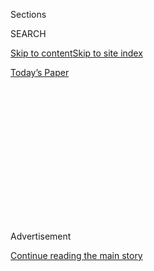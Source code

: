 <div id="app">

<div>

<div>

<div>

<div class="NYTAppHideMasthead css-1q2w90k e1suatyy0">

<div class="section css-ui9rw0 e1suatyy2">

<div class="css-eph4ug er09x8g0">

<div class="css-6n7j50">

</div>

<span class="css-1dv1kvn">Sections</span>

<div class="css-10488qs">

<span class="css-1dv1kvn">SEARCH</span>

</div>

[Skip to content](#site-content)[Skip to site
index](#site-index)

</div>

<div class="css-10698na e1huz5gh0">

</div>

</div>

<div id="masthead-bar-one" class="section hasLinks css-15hmgas e1csuq9d3">

<div class="css-uqyvli e1csuq9d0">

</div>

<div class="css-1uqjmks e1csuq9d1">

</div>

<div class="css-9e9ivx">

[](https://myaccount.nytimes3xbfgragh.onion/auth/login?response_type=cookie&client_id=vi)

</div>

<div class="css-1bvtpon e1csuq9d2">

[Today’s
Paper](https://www.nytimes3xbfgragh.onion/section/todayspaper)

</div>

</div>

</div>

</div>

<div data-aria-hidden="false">

<div id="site-content" data-role="main">

<div>

<div class="css-1aor85t" style="opacity:0.000000001;z-index:-1;visibility:hidden">

<div class="css-1hqnpie">

<div class="css-epjblv">

<span class="css-17xtcya">[Opinion](/section/opinion)</span><span class="css-x15j1o">|</span><span class="css-fwqvlz">I
Miss Northwestern Football’s Losing Tradition
</span>

</div>

<div class="css-k008qs">

<div class="css-1iwv8en">

<span class="css-18z7m18"></span>

<div>

</div>

</div>

<span class="css-1n6z4y">https://nyti.ms/2DekD6L</span>

<div class="css-1705lsu">

<div class="css-4xjgmj">

<div class="css-4skfbu" data-role="toolbar" data-aria-label="Social Media Share buttons, Save button, and Comments Panel with current comment count" data-testid="share-tools">

  - 
  - 
  - 
  - 
    
    <div class="css-6n7j50">
    
    </div>

  - 

</div>

</div>

</div>

</div>

</div>

</div>

<div id="NYT_TOP_BANNER_REGION" class="css-13pd83m">

</div>

<div id="top-wrapper" class="css-1sy8kpn">

<div id="top-slug" class="css-l9onyx">

Advertisement

</div>

[Continue reading the main
story](#after-top)

<div class="ad top-wrapper" style="text-align:center;height:100%;display:block;min-height:250px">

<div id="top" class="place-ad" data-position="top" data-size-key="top">

</div>

</div>

<div id="after-top">

</div>

</div>

<div>

<div class="css-v5btjw etb61u70">

<div class="css-v05ibm etb61u71">

[Opinion](/section/opinion)

</div>

</div>

<div id="sponsor-wrapper" class="css-1hyfx7x">

<div id="sponsor-slug" class="css-19vbshk">

Supported by

</div>

[Continue reading the main
story](#after-sponsor)

<div id="sponsor" class="ad sponsor-wrapper" style="text-align:center;height:100%;display:block">

</div>

<div id="after-sponsor">

</div>

</div>

<div class="css-186x18t">

Sporting

</div>

<div class="css-1vkm6nb ehdk2mb0">

# I Miss Northwestern Football’s Losing Tradition

</div>

My college was usually on the bottom of the Big Ten. When I think of the
players’ futures, I wish it still was.

<div class="css-18e8msd">

<div class="css-vp77d3 epjyd6m0">

<div class="css-1baulvz">

By <span class="css-1baulvz last-byline" itemprop="name">Carmel
McCoubrey</span>

<div class="css-8atqhb">

Ms. McCoubrey is a Northwestern alumna.

</div>

</div>

</div>

  - Nov. 10,
    2018

  - 
    
    <div class="css-4xjgmj">
    
    <div class="css-d8bdto" data-role="toolbar" data-aria-label="Social Media Share buttons, Save button, and Comments Panel with current comment count" data-testid="share-tools">
    
      - 
      - 
      - 
      - 
        
        <div class="css-6n7j50">
        
        </div>
    
      - 
    
    </div>
    
    </div>

</div>

<div class="css-79elbk" data-testid="photoviewer-wrapper">

<div class="css-z3e15g" data-testid="photoviewer-wrapper-hidden">

</div>

<div class="css-1a48zt4 ehw59r15" data-testid="photoviewer-children">

![<span class="css-16f3y1r e13ogyst0" data-aria-hidden="true">The
Northwestern Wildcats heading to the locker room before a game against
the Rutgers Scarlet Knights in
October.</span><span class="css-cnj6d5 e1z0qqy90" itemprop="copyrightHolder"><span class="css-1ly73wi e1tej78p0">Credit...</span><span><span>Corey
Perrine/Getty
Images</span></span></span>](https://static01.graylady3jvrrxbe.onion/images/2018/11/10/opinion/10sportingWeb/10sportingWeb-articleLarge.jpg?quality=75&auto=webp&disable=upscale)

</div>

</div>

</div>

<div class="section meteredContent css-1r7ky0e" name="articleBody" itemprop="articleBody">

<div class="css-1fanzo5 StoryBodyCompanionColumn">

<div class="css-53u6y8">

The football team at my alma mater, Northwestern, is having a pretty
good season. Once, that would have thrilled me. Now, it just makes me
uneasy.

The first game I attended at N.U. was a doozy: The Wildcats beat
Northern Illinois on Sept. 25, 1982, to break what remains the longest
losing streak ([34
games](http://www.espn.com/page2/s/list/colfootball/teams/worst.html))
in Division I-A history. My classmates streamed onto the field at Dyche
Stadium to dismantle the goal posts in triumph and deposit them in Lake
Michigan. The team went on to a losing season, though: It had been a
long time since the days when[the future Notre Dame legend Ara
Parseghian was its relatively successful
coach](http://exhibits.library.northwestern.edu/archives/exhibits/football/7.html),
and even longer since Northwestern had gone to the Rose Bowl.

We would have been delighted if the team had won more games (it didn’t
have a winning season until 1995), but we consoled ourselves by taking a
sort of perverse pride in our losses. As the Wildcats were being pounded
by Big Ten opponents — especially our downstate rival, the University of
Illinois — the N.U. students in the stands would chant, “That’s all
right, that’s O.K., you’re going to work for us one day\!” Obnoxious and
classist, yes, but satisfying.

When I worked for the sports section of the campus newspaper, we’d
dutifully write features about the hopes and dreams of the football
players at the beginning of the season. Then, as the season rolled on,
we would just as dutifully record their losses next to accounts of the
exploits of the university’s real star athletes: the field hockey team.

</div>

</div>

<div class="css-1fanzo5 StoryBodyCompanionColumn">

<div class="css-53u6y8">

And that was all right, that was O.K., because nobody went to
Northwestern for its football prowess. I don’t recall ever meeting a
fellow student who regretted taking a pass on Ohio State because the
football there was better. If only a few of our players got jobs in the
N.F.L., that was all right and O.K., too.

So it’s been disconcerting in recent years to see Northwestern be
competitive in the Big Ten and regularly appear in bowl games. Right
now, as The Times [noted with bemusement last
week](https://www.nytimes3xbfgragh.onion/2018/10/30/sports/college-football-playoff.html),
it leads its division, with a 5-1 conference record.

The school has invested plenty in the team; a couple of months ago an
indoor practice field on prime lakefront property opened, [part of a
$270 million
complex](https://www.chicagotribune.com/sports/college/ct-spt-northwestern-athletics-facility-football-20180802-story.html)
that Northwestern hopes will lure recruits and render practices more
efficient — and make the team more competitive in a conference that has
a lucrative television deal. It’s a commonplace for non-athletes to
complain about too many resources being devoted to athletics, but
colleges *should* spend money on sports for a lively campus and to
promote students’ health.

And there’s the problem: Football’s not healthy.

So it’s been much more than disconcerting that my alma mater’s success,
and its big investment in the sport, comes as we are being reminded
every day of the price football players pay in traumatic brain injury.
The [rash of chronic traumatic
encephalopathy](https://www.nytimes3xbfgragh.onion/interactive/2017/07/25/sports/football/nfl-cte.html)
among N.F.L. players has gotten the most attention, but [college
players](https://www.nytimes3xbfgragh.onion/2010/09/14/sports/14football.html)
[are](https://concussionfoundation.org/CTE-resources/cte-college-football)
[hurt,
too](https://www.today.com/health/college-football-player-tyler-hilinski-who-died-suicide-had-cte-t131843).
[Some colleges, like
Dartmouth](https://www.nytimes3xbfgragh.onion/2018/10/26/sports/ivy-league-football-dartmouth.html?action=click&module=RelatedCoverage&pgtype=Article&region=Footer),
are trying ways to reduce these injuries by eliminating tackling in
practice and [taking other
measures](http://www.espn.com/college-football/story/_/id/24859819/concussions-drop-ivy-league-football-kickoff-change),
but they remain outliers.

News of Northwestern’s triumphs now just serves as a reminder that there
are real young men behind those wins whose brains are being battered. I
want the Wildcats to win less so they won’t play as much.

</div>

</div>

<div class="css-1fanzo5 StoryBodyCompanionColumn">

<div class="css-53u6y8">

It’s also making me increasingly uncomfortable about giving to my old
school. When I donate nowadays, I make sure to earmark my gift so it
won’t be applied to the football team in some way, but I’m wondering
if I’m still making myself complicit by donating at all to a university
that is willing to risk its students’ health and happiness for a share
of television revenue.

The Wildcats play Iowa on Saturday. A victory would put them a step
closer to the Big Ten championship game after the regular season. I’ll
root for them to play safe — and lose.

Carmel McCoubrey is a staff editor in the Opinion section.

*Follow The New York Times Opinion section on*
[*Facebook*](https://www.facebookcorewwwi.onion/nytopinion)*,* [*Twitter
(@NYTopinion)*](http://twitter.com/NYTOpinion) *and*
[*Instagram*](https://www.instagram.com/nytopinion/)*.*

</div>

</div>

</div>

<div>

</div>

<div>

</div>

<div>

</div>

<div>

<div id="bottom-wrapper" class="css-1ede5it">

<div id="bottom-slug" class="css-l9onyx">

Advertisement

</div>

[Continue reading the main
story](#after-bottom)

<div id="bottom" class="ad bottom-wrapper" style="text-align:center;height:100%;display:block;min-height:90px">

</div>

<div id="after-bottom">

</div>

</div>

</div>

</div>

</div>

## Site Index

<div>

</div>

## Site Information Navigation

  - [© <span>2020</span> <span>The New York Times
    Company</span>](https://help.nytimes3xbfgragh.onion/hc/en-us/articles/115014792127-Copyright-notice)

<!-- end list -->

  - [NYTCo](https://www.nytco.com/)
  - [Contact
    Us](https://help.nytimes3xbfgragh.onion/hc/en-us/articles/115015385887-Contact-Us)
  - [Work with us](https://www.nytco.com/careers/)
  - [Advertise](https://nytmediakit.com/)
  - [T Brand Studio](http://www.tbrandstudio.com/)
  - [Your Ad
    Choices](https://www.nytimes3xbfgragh.onion/privacy/cookie-policy#how-do-i-manage-trackers)
  - [Privacy](https://www.nytimes3xbfgragh.onion/privacy)
  - [Terms of
    Service](https://help.nytimes3xbfgragh.onion/hc/en-us/articles/115014893428-Terms-of-service)
  - [Terms of
    Sale](https://help.nytimes3xbfgragh.onion/hc/en-us/articles/115014893968-Terms-of-sale)
  - [Site
    Map](https://spiderbites.nytimes3xbfgragh.onion)
  - [Help](https://help.nytimes3xbfgragh.onion/hc/en-us)
  - [Subscriptions](https://www.nytimes3xbfgragh.onion/subscription?campaignId=37WXW)

</div>

</div>

</div>

</div>
